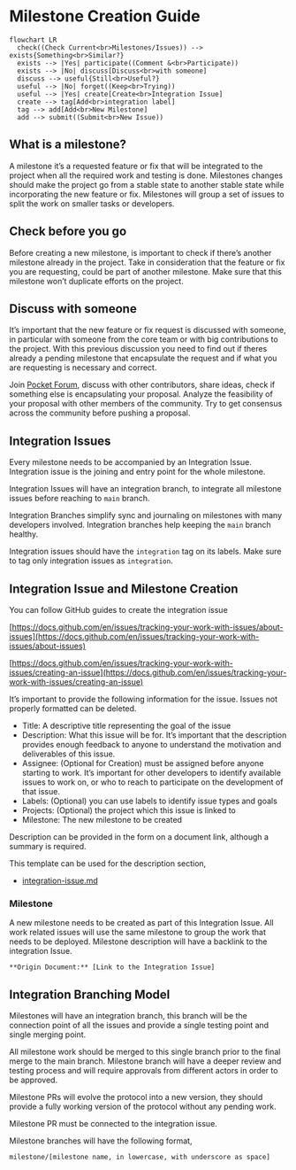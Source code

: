 # Milestone Creation Guide

```mermaid
flowchart LR
  check((Check Current<br>Milestones/Issues)) --> exists{Something<br>Similar?}
  exists --> |Yes| participate((Comment &<br>Participate))
  exists --> |No| discuss[Discuss<br>with someone]
  discuss --> useful{Still<br>Useful?}
  useful --> |No| forget((Keep<br>Trying))
  useful --> |Yes| create[Create<br>Integration Issue]
  create --> tag[Add<br>integration label]
  tag --> add[Add<br>New Milestone]
  add --> submit((Submit<br>New Issue))
```

## What is a milestone?

A milestone it’s a requested feature or fix that will be integrated to the project when all the required work and testing is done. Milestones changes should make the project go from a stable state to another stable state while incorporating the new feature or fix. Milestones will group a set of issues to split the work on smaller tasks or developers.

## Check before you go

Before creating a new milestone, is important to check if there’s another milestone already in the project. Take in consideration that the feature or fix you are requesting, could be part of another milestone. Make sure that this milestone won’t duplicate efforts on the project.

## Discuss with someone

It’s important that the new feature or fix request is discussed with someone, in particular with someone from the core team or with big contributions to the project. With this previous discussion you need to find out if theres already a pending milestone that encapsulate the request and if what you are requesting is necessary and correct.

Join [Pocket Forum](https://forum.pokt.network/), discuss with other contributors, share ideas, check if something else is encapsulating your proposal. Analyze the feasibility of your proposal with other members of the community. Try to get consensus across the community before pushing a proposal.

## Integration Issues

Every milestone needs to be accompanied by an Integration Issue. Integration issue is the joining and entry point for the whole milestone. 

Integration Issues will have an integration branch, to integrate all milestone issues before reaching to `main` branch.

Integration Branches simplify sync and journaling on milestones with many developers involved. Integration branches help keeping the `main` branch healthy.

Integration issues should have the `integration` tag on its labels. Make sure to tag only integration issues as `integration`.

## Integration Issue and Milestone Creation

You can follow GitHub guides to create the integration issue

[https://docs.github.com/en/issues/tracking-your-work-with-issues/about-issues](https://docs.github.com/en/issues/tracking-your-work-with-issues/about-issues)

[https://docs.github.com/en/issues/tracking-your-work-with-issues/creating-an-issue](https://docs.github.com/en/issues/tracking-your-work-with-issues/creating-an-issue)

It’s important to provide the following information for the issue. Issues not properly formatted can be deleted.

- Title: A descriptive title representing the goal of the issue
- Description: What this issue will be for. It’s important that the description provides enough feedback to anyone to understand the motivation and deliverables of this issue.
- Assignee: (Optional for Creation) must be assigned before anyone starting to work. It’s important for other developers to identify available issues to work on, or who to reach to participate on the development of that issue.
- Labels: (Optional) you can use labels to identify issue types and goals
- Projects: (Optional) the project which this issue is linked to
- Milestone: The new milestone to be created

Description can be provided in the form on a document link, although a summary is required.

This template can be used for the description section,

* [integration-issue.md](../../../.github/ISSUE_TEMPLATE/integration-issue.md)

### Milestone

A new milestone needs to be created as part of this Integration Issue. All work related issues will use the same milestone to group the work that needs to be deployed. Milestone description will have a backlink to the integration Issue.

```
**Origin Document:** [Link to the Integration Issue]
```

## Integration Branching Model

Milestones will have an integration branch, this branch will be the connection point of all the issues and provide a single testing point and single merging point.

All milestone work should be merged to this single branch prior to the final merge to the main branch. Milestone branch will have a deeper review and testing process and will require approvals from different actors in order to be approved.

Milestone PRs will evolve the protocol into a new version, they should provide a fully working version of the protocol without any pending work.

Milestone PR must be connected to the integration issue.

Milestone branches will have the following format,

`milestone/[milestone name, in lowercase, with underscore as space]`
